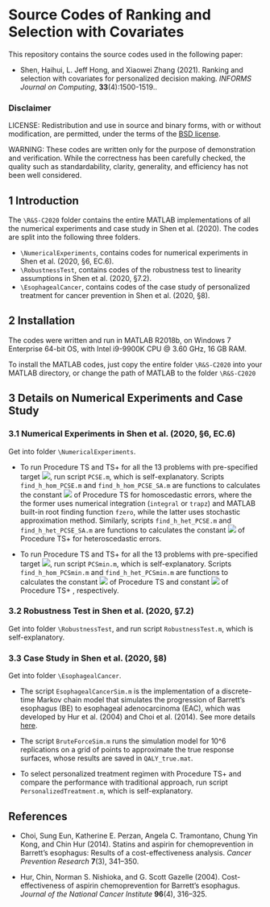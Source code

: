 # Source Codes of Ranking and Selection with Covariates

This repository contains the source codes used in the following paper:
* Shen, Haihui, L. Jeff Hong, and Xiaowei Zhang (2021). Ranking and selection with covariates for personalized decision making. *INFORMS Journal on Computing*, **33**(4):1500-1519..

### Disclaimer
LICENSE: Redistribution and use in source and binary forms, with or without modification, are permitted, under the terms of the [BSD license](./BSD_License.txt).

WARNING: These codes are written only for the purpose of demonstration and verification. While the correctness has been carefully checked, the quality such as standardability,
clarity, generality, and efficiency has not been well considered.

## 1 Introduction
The `\R&S-C2020` folder contains the entire MATLAB implementations of all the numerical experiments and case study in Shen et al. (2020). The codes are split into the following
three folders.
* `\NumericalExperiments`, contains codes for numerical experiments in Shen et al. (2020, §6, EC.6).
* `\RobustnessTest`, contains codes of the robustness test to linearity assumptions in Shen et al. (2020, §7.2).
* `\EsophagealCancer`, contains codes of the case study of personalized treatment for cancer prevention in Shen et al. (2020, §8).

## 2 Installation
The codes were written and run in MATLAB R2018b, on Windows 7 Enterprise 64-bit OS,
with Intel i9-9900K CPU @ 3.60 GHz, 16 GB RAM.

To install the MATLAB codes, just copy the entire folder `\R&S-C2020` into your MATLAB directory, or change the path of MATLAB to the folder `\R&S-C2020`

## 3 Details on Numerical Experiments and Case Study
### 3.1 Numerical Experiments in Shen et al. (2020, §6, EC.6)
Get into folder `\NumericalExperiments`.
* To run Procedure TS and TS+ for all the 13 problems with pre-specified target
<img src="https://latex.codecogs.com/svg.latex?{\text{PCS}_{\text{E}}\geq{1-\alpha}}">, run script `PCSE.m`, which is self-explanatory.
 Scripts `find_h_hom_PCSE.m` and `find_h_hom_PCSE_SA.m` are functions to calculates the constant <img src="https://latex.codecogs.com/svg.latex?{h}"> of Procedure TS for homoscedastic errors, where the the former uses numerical integration (`integral` or `trapz`) and MATLAB built-in root finding function `fzero`, while the latter uses stochastic approximation method.
 Similarly, scripts `find_h_het_PCSE.m` and `find_h_het_PCSE_SA.m` are functions to calculates the constant <img src="https://latex.codecogs.com/svg.latex?{h_{\text{Het}}}"> of Procedure TS+ for heteroscedastic errors.
 
* To run Procedure TS and TS+ for all the 13 problems with pre-specified target
<img src="https://latex.codecogs.com/svg.latex?{\text{PCS}_{\text{min}}\geq{1-\alpha}}">, run script `PCSmin.m`, which is self-explanatory.
 Scripts `find_h_hom_PCSmin.m` and `find_h_het_PCSmin.m` are functions to calculates the constant <img src="https://latex.codecogs.com/svg.latex?{h}"> of Procedure TS and constant <img src="https://latex.codecogs.com/svg.latex?{h_{\text{Het}}}"> of Procedure TS+ , respectively.

### 3.2 Robustness Test in Shen et al. (2020, §7.2)
Get into folder `\RobustnessTest`, and run script `RobustnessTest.m`, which is self-explanatory.

### 3.3 Case Study in Shen et al. (2020, §8)
Get into folder `\EsophagealCancer`.
* The script `EsophagealCancerSim.m` is the implementation of a discrete-time Markov chain model that simulates the progression of Barrett’s esophagus (BE) to esophageal
adenocarcinoma (EAC), which was developed by Hur et al. (2004) and Choi et al. (2014). See more details [here](https://simopt.github.io/ECSim).

* The script `BruteForceSim.m` runs the simulation model for 10^6 replications on a grid of points to approximate the true response surfaces, whose results are saved in `QALY_true.mat`.

* To select personalized treatment regimen with Procedure TS+ and compare the performance with traditional approach, run script `PersonalizedTreatment.m`, which
is self-explanatory.

## References
* Choi, Sung Eun, Katherine E. Perzan, Angela C. Tramontano, Chung Yin Kong, and Chin Hur (2014). Statins and aspirin for chemoprevention in Barrett’s esophagus: Results
of a cost-effectiveness analysis. *Cancer Prevention Research* **7**(3), 341–350.

* Hur, Chin, Norman S. Nishioka, and G. Scott Gazelle (2004). Cost-effectiveness of aspirin chemoprevention for Barrett’s esophagus. *Journal of the National Cancer Institute* **96**(4), 316–325.
